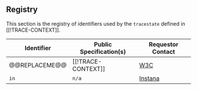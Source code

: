 ## Registry

This section is the registry of identifiers used by the `tracestate` defined in
[[!TRACE-CONTEXT]].

| Identifier                      | Public Specification(s)                                                                               | Requestor Contact                                   |
| ----------------------------- | ----------------------------------------------------------------------------------------------------- | ----------------------------------------------------|
| @@REPLACEME@@                          | [[!TRACE-CONTEXT]]                                                                                    | [W3C](https://www.w3.org/2018/distributed-tracing/) |
| `in`                          | `n/a`                                                                                    | [Instana](https://www.instana.com/) |

